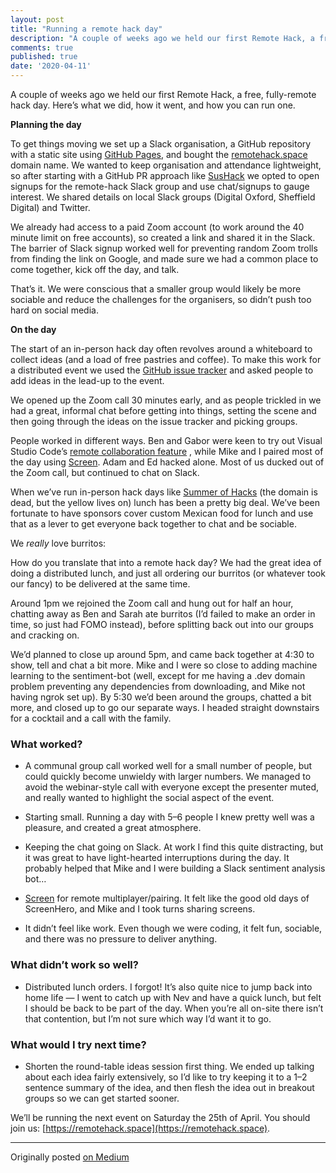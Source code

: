 ```yaml
---
layout: post
title: "Running a remote hack day"
description: "A couple of weeks ago we held our first Remote Hack, a free, fully-remote hack day. Here’s what we did, how it went, and how you can run one."
comments: true
published: true
date: '2020-04-11'
---
```

A couple of weeks ago we held our first Remote Hack, a free, fully-remote hack day. Here’s what we did, how it went, and how you can run one.

**Planning the day**

To get things moving we set up a Slack organisation, a GitHub repository with a static site using [GitHub Pages](https://pages.github.com), and bought the [remotehack.space](https://remotehack.space) domain name. We wanted to keep organisation and attendance lightweight, so after starting with a GitHub PR approach like [SusHack](https://sushack.github.io) we opted to open signups for the remote-hack Slack group and use chat/signups to gauge interest. We shared details on local Slack groups (Digital Oxford, Sheffield Digital) and Twitter.

We already had access to a paid Zoom account (to work around the 40 minute limit on free accounts), so created a link and shared it in the Slack. The barrier of Slack signup worked well for preventing random Zoom trolls from finding the link on Google, and made sure we had a common place to come together, kick off the day, and talk.

That’s it. We were conscious that a smaller group would likely be more sociable and reduce the challenges for the organisers, so didn’t push too hard on social media.

**On the day**

The start of an in-person hack day often revolves around a whiteboard to collect ideas (and a load of free pastries and coffee). To make this work for a distributed event we used the [GitHub issue tracker](https://github.com/remotehack/remotehack.github.io/issues) and asked people to add ideas in the lead-up to the event.

We opened up the Zoom call 30 minutes early, and as people trickled in we had a great, informal chat before getting into things, setting the scene and then going through the ideas on the issue tracker and picking groups.

People worked in different ways. Ben and Gabor were keen to try out Visual Studio Code’s [remote collaboration feature](https://docs.microsoft.com/en-us/visualstudio/liveshare/use/vscode) , while Mike and I paired most of the day using [Screen](https://screen.so). Adam and Ed hacked alone. Most of us ducked out of the Zoom call, but continued to chat on Slack.

When we’ve run in-person hack days like [Summer of Hacks](https://web.archive.org/web/20160129214444/http://summerofhacks.io/) (the domain is dead, but the yellow lives on) lunch has been a pretty big deal. We’ve been fortunate to have sponsors cover custom Mexican food for lunch and use that as a lever to get everyone back together to chat and be sociable.

We *really* love burritos:
<Tweet id="586953688041816065"></Tweet>

How do you translate that into a remote hack day? We had the great idea of doing a distributed lunch, and just all ordering our burritos (or whatever took our fancy) to be delivered at the same time.

Around 1pm we rejoined the Zoom call and hung out for half an hour, chatting away as Ben and Sarah ate burritos (I’d failed to make an order in time, so just had FOMO instead), before splitting back out into our groups and cracking on.

We’d planned to close up around 5pm, and came back together at 4:30 to show, tell and chat a bit more. Mike and I were so close to adding machine learning to the sentiment-bot (well, except for me having a .dev domain problem preventing any dependencies from downloading, and Mike not having ngrok set up). By 5:30 we’d been around the groups, chatted a bit more, and closed up to go our separate ways. I headed straight downstairs for a cocktail and a call with the family.

### What worked?

- A communal group call worked well for a small number of people, but could quickly become unwieldy with larger numbers. We managed to avoid the webinar-style call with everyone except the presenter muted, and really wanted to highlight the social aspect of the event.

- Starting small. Running a day with 5–6 people I knew pretty well was a pleasure, and created a great atmosphere.

- Keeping the chat going on Slack. At work I find this quite distracting, but it was great to have light-hearted interruptions during the day. It probably helped that Mike and I were building a Slack sentiment analysis bot…

- [Screen](https://screen.so) for remote multiplayer/pairing. It felt like the good old days of ScreenHero, and Mike and I took turns sharing screens.

- It didn’t feel like work. Even though we were coding, it felt fun, sociable, and there was no pressure to deliver anything.

### What didn’t work so well?

- Distributed lunch orders. I forgot! It’s also quite nice to jump back into home life — I went to catch up with Nev and have a quick lunch, but felt I should be back to be part of the day. When you’re all on-site there isn’t that contention, but I’m not sure which way I’d want it to go.

### What would I try next time?

- Shorten the round-table ideas session first thing. We ended up talking about each idea fairly extensively, so I’d like to try keeping it to a 1–2 sentence summary of the idea, and then flesh the idea out in breakout groups so we can get started sooner.

We’ll be running the next event on Saturday the 25th of April. You should join us: [https://remotehack.space](https://remotehack.space).

---
Originally posted [on Medium](https://medium.com/@spikeheap/running-a-remote-hack-day-94fc6a9b9550)